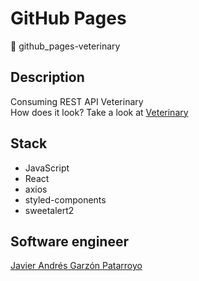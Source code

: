 # GitHub Pages
:open_file_folder: github_pages-veterinary

## Description
Consuming REST API Veterinary  
How does it look? Take a look at [Veterinary]()

## Stack
* JavaScript
* React
* axios
* styled-components
* sweetalert2

## Software engineer
[Javier Andrés Garzón Patarroyo](https://www.javierandresgp.com)

